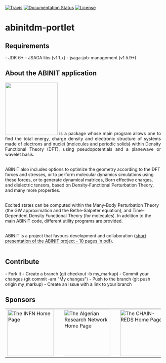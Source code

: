 [![Travis](http://img.shields.io/travis/csgf/abinitdm-portlet/master.png)](https://travis-ci.org/csgf/abinitdm-portlet)
[![Documentation Status](https://readthedocs.org/projects/csgf/badge/?version=latest)](http://csgf.readthedocs.org)
[![License](https://img.shields.io/github/license/csgf/abinitdm-portlet.svg?style?flat)](http://www.apache.org/licenses/LICENSE-2.0.txt)

# abinitdm-portlet

<h2>Requirements</h2>
- JDK 6+
- JSAGA libs (v1.1.x)
- jsaga-job-management (v1.5.9+)

<h2>About the ABINIT application</h2>
<p align="justify">
<img width="170" src="http://www.abinit.org/logo.png" border="0">
is a package whose main program allows one to find the total energy, charge density and electronic structure of systems made of electrons and nuclei (molecules and periodic solids) within Density Functional Theory (DFT), using pseudopotentials and a planewave or wavelet basis. <br/><br/>

ABINIT also includes options to optimize the geometry according to the DFT forces and stresses, or to perform molecular dynamics simulations using these forces, or to generate dynamical matrices, Born effective charges, and dielectric tensors, based on Density-Functional Perturbation Theory, and many more properties. <br/><br/>

Excited states can be computed within the Many-Body Perturbation Theory (the GW approximation and the Bethe-Salpeter equation), and Time-Dependent Density Functional Theory (for molecules). In addition to the main ABINIT code, different utility programs are provided. <br/><br/>

ABINIT is a project that favours development and collaboration (<a href="http://www.abinit.org/about/presentation.pdf">short presentation of the ABINIT project - 10 pages in pdf</a>).<br/><br/>
</p>

<h2>Contribute</h2>
- Fork it
- Create a branch (git checkout -b my_markup)
- Commit your changes (git commit -am "My changes")
- Push to the branch (git push origin my_markup)
- Create an Issue with a link to your branch
 
<h2>Sponsors</h2>
<table border="0">
<tr>
<td>
<a href="http://www.infn.it/"><img width="150" src="http://www.infn.it/logo/weblogo1.gif" border="0" title="The INFN Home Page"></a>
</td>
<td></td>
<td>
<a href="http://www.arn.dz/"><img width="150" src="http://www.enpi-info.eu/img/news/ARN.jpg" border="0" title="The Algerian Research Network Home Page"></a>
</td>
<td></td>
<td>
<a href="http://www.chain-project.eu/"><img width="150" src="https://www.chain-project.eu/image/image_gallery?uuid=4b273102-2ed0-49ca-929f-c23379318171&groupId=3456180&t=1424446552904" border="0" title="The CHAIN-REDS Home Page"></a>
</td>
</tr>
</table>

